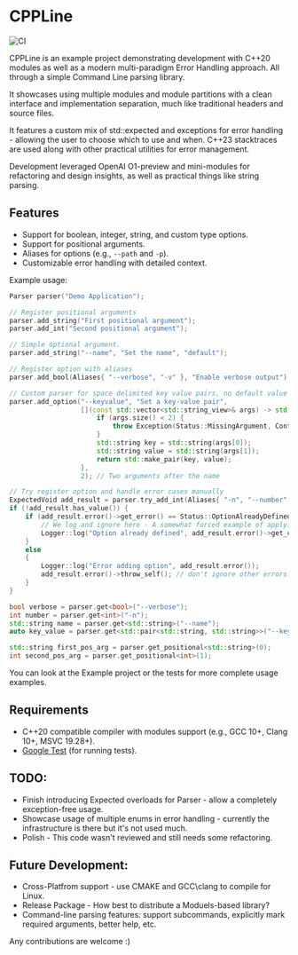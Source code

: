 # CPPLine

![CI](https://github.com/ghsi011/CPPLine/actions/workflows/ci.yml/badge.svg)

CPPLine is an example project demonstrating development with C++20 modules as well as a modern multi-paradigm Error Handling approach. All through a simple Command Line parsing library.

It showcases using multiple modules and module partitions with a clean interface and implementation separation, much like traditional headers and source files.

It features a custom mix of std::expected and exceptions for error handling - allowing the user to choose which to use and when.
C++23 stacktraces are used along with other practical utilities for error management.

Development leveraged OpenAI O1-preview and mini-modules for refactoring and design insights, as well as practical things like string parsing. 

## Features

- Support for boolean, integer, string, and custom type options.
- Support for positional arguments.
- Aliases for options (e.g., `--path` and `-p`).
- Customizable error handling with detailed context.

Example usage:
```cpp
Parser parser("Demo Application");

// Register positional arguments
parser.add_string("First positional argument");
parser.add_int("Second positional argument");

// Simple optional argument.
parser.add_string("--name", "Set the name", "default");

// Register option with aliases
parser.add_bool(Aliases{ "--verbose", "-v" }, "Enable verbose output");

// Custom parser for space delimited key value pairs, no default value
parser.add_option("--keyvalue", "Set a key-value pair",
                  [](const std::vector<std::string_view>& args) -> std::any {
                      if (args.size() < 2) {
                          throw Exception(Status::MissingArgument, Context{} << Message::ExpectedKeyAndValue); // Note logging of enum value.
                      }
                      std::string key = std::string(args[0]);
                      std::string value = std::string(args[1]);
                      return std::make_pair(key, value);
                  },
                  2); // Two arguments after the name

// Try register option and handle error cases manually
ExpectedVoid add_result = parser.try_add_int(Aliases{ "-n", "--number" }, "Set the number", 10);
if (!add_result.has_value()) {
    if (add_result.error()->get_error() == Status::OptionAlreadyDefined) {
        // We log and ignore here - A somewhat forced example of applying different logic based on the error condition.
        Logger::log("Option already defined", add_result.error()->get_context());
    }
    else
    {
        Logger::log("Error adding option", add_result.error());
        add_result.error()->throw_self(); // don't ignore other errors.
    }
}
```
```cpp
bool verbose = parser.get<bool>("--verbose");
int number = parser.get<int>("-n");
std::string name = parser.get<std::string>("--name");
auto key_value = parser.get<std::pair<std::string, std::string>>("--keyvalue");

std::string first_pos_arg = parser.get_positional<std::string>(0);
int second_pos_arg = parser.get_positional<int>(1);
```
You can look at the Example project or the tests for more complete usage examples.

## Requirements

- C++20 compatible compiler with modules support (e.g., GCC 10+, Clang 10+, MSVC 19.28+).
- [Google Test](https://github.com/google/googletest) (for running tests).

## TODO:
- Finish introducing Expected overloads for Parser - allow a completely exception-free usage.
- Showcase usage of multiple enums in error handling - currently the infrastructure is there but it's not used much.
- Polish - This code wasn't reviewed and still needs some refactoring. 

## Future Development:
- Cross-Platfrom support - use CMAKE and GCC\clang to compile for Linux.
- Release Package - How best to distribute a Moduels-based library?
- Command-line parsing features: support subcommands, explicitly mark required arguments, better help, etc.

Any contributions are welcome :)
